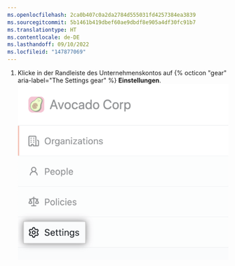 ```yaml
---
ms.openlocfilehash: 2ca0b407c0a2da2784d555031fd4257384ea3839
ms.sourcegitcommit: 5b1461b419dbef60ae9dbdf8e905a4df30fc91b7
ms.translationtype: HT
ms.contentlocale: de-DE
ms.lasthandoff: 09/10/2022
ms.locfileid: "147877069"
---
```

1. Klicke in der Randleiste des Unternehmenskontos auf {% octicon "gear" aria-label="The Settings gear" %} **Einstellungen**.
  ![Registerkarte „Einstellungen“ in der Randleiste des Unternehmenskontos](/assets/images/help/business-accounts/enterprise-account-settings-tab.png)
